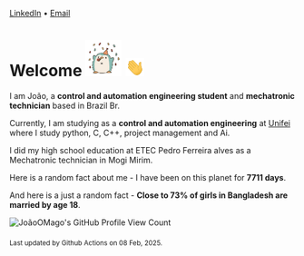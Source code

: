 [LinkedIn](https://www.linkedin.com/in/joão-pedro-gozzoli-b95641301/) &bull;
[Email](joaopedrogozzoli@gmail.com)

# Welcome <img src="happy.gif" height="64px" /> <img src="wave.gif" height="32px" />

I am João, a  **control and automation engineering student** and **mechatronic technician** based in Brazil Br.

Currently, I am studying as a **control and automation engineering** at [Unifei](https://unifei.edu.br) where I study python, C, C++, project management and Ai.

I did my high school education at ETEC Pedro Ferreira alves as a Mechatronic technician in Mogi Mirim.

Here is a random fact about me - I have been on this planet for **7711 days**.

And here is a just a random fact -  **Close to 73% of girls in Bangladesh are married by age 18**.

![JoãoOMago's GitHub Profile View Count](https://komarev.com/ghpvc/?username=JoaoOMago)

<sub>Last updated by Github Actions on 08 Feb, 2025.</sub>

